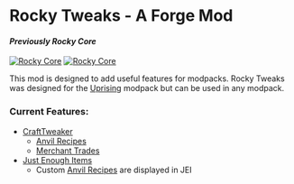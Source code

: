# Rocky Tweaks - A Forge Mod
#### _Previously Rocky Core_
[![Rocky Core](http://cf.way2muchnoise.eu/versions/265461.svg)](https://minecraft.curseforge.com/projects/265461)
[![Rocky Core](http://cf.way2muchnoise.eu/full_265461_downloads.svg)](https://minecraft.curseforge.com/projects/265461)

This mod is designed to add useful features for modpacks.
Rocky Tweaks was designed for the [Uprising](https://minecraft.curseforge.com/projects/uprising) modpack but can be used in any modpack.

### Current Features:
- [CraftTweaker](https://minecraft.curseforge.com/projects/crafttweaker)
    - [Anvil Recipes](https://github.com/DevOnTheRocks/RockyCore/wiki/Craft-Tweaker#anvil-recipes)
    - [Merchant Trades](https://github.com/DevOnTheRocks/RockyCore/wiki/Craft-Tweaker#merchant-trades)
- [Just Enough Items](https://minecraft.curseforge.com/projects/just-enough-items-jei)
    - Custom [Anvil Recipes](https://github.com/DevOnTheRocks/RockyCore/wiki/Craft-Tweaker#anvil-recipes) are displayed in JEI
